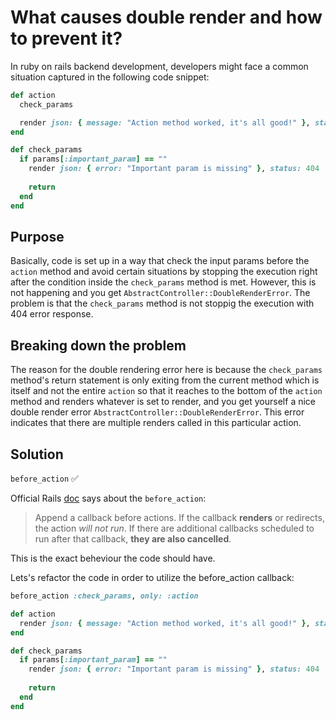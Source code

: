 # What causes double render and how to prevent it?

In ruby on rails backend development, developers might face a common situation captured in the following code snippet:

```rb
def action
  check_params

  render json: { message: "Action method worked, it's all good!" }, status: 200
end

def check_params
  if params[:important_param] == ""
    render json: { error: "Important param is missing" }, status: 404
    
    return
  end
end
```

## Purpose
Basically, code is set up in a way that check the input params before the `action` method and avoid certain situations by stopping the execution right after the condition inside the `check_params` method is met. However, this is not happening and you get  `AbstractController::DoubleRenderError`. The problem is that the `check_params` method is not stoppig the execution with 404 error response.

## Breaking down the problem
The reason for the double rendering error here is because the `check_params` method's return statement is only exiting from the current method which is itself and not the entire `action` so that it reaches to the bottom of the `action` method and renders whatever is set to render, and you get yourself a nice double render error `AbstractController::DoubleRenderError`. This error indicates that there are multiple renders called in this particular action.

## Solution

`before_action` ✅

Official Rails [doc](https://api.rubyonrails.org/v7.1.3.2/classes/AbstractController/Callbacks/ClassMethods.html#method-i-before_action) says about the `before_action`:
> Append a callback before actions. If the callback **renders** or redirects, the action _will not run_. If there are additional callbacks scheduled to run after that callback, **they are also cancelled**.

This is the exact beheviour the code should have.

Lets's refactor the code in order to utilize the before_action callback:
```rb
before_action :check_params, only: :action

def action
  render json: { message: "Action method worked, it's all good!" }, status: 200
end

def check_params
  if params[:important_param] == ""
    render json: { error: "Important param is missing" }, status: 404
    
    return
  end
end
```
